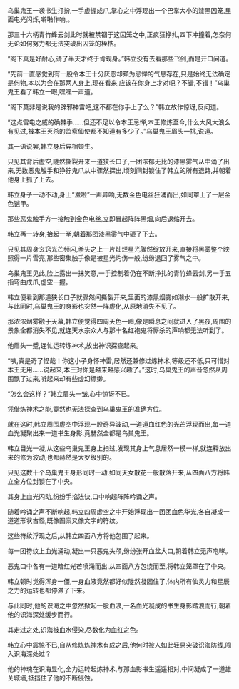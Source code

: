 
乌巢鬼王一袭书生打扮,一手虚握成爪,掌心之中浮现出一个巴掌大小的漆黑囚笼,里面电光闪烁,噼啪作响,。

那三十六柄青竹蜂云剑此时就被禁锢于这囚笼之中,正疯狂挣扎,四下冲撞着,怎奈何无论如何努力都无法突破出囚笼的桎梏。

“阁下真是好耐心,请了半天才终于肯现身。”韩立没有去看那些飞剑,而是开口问道。

“先前一直感觉到有一股令本王十分厌恶却颇为忌惮的气息存在,只是始终无法确定是何物,本以为会在那两人身上,现在看来,应该在你身上才对吧？不错,不错！”乌巢鬼王看了韩立一眼,嘿嘿一声道。

“阁下莫非是说我的辟邪神雷吧,这不都在你手上了么？”韩立故作惊讶,反问道。

“这点雷电之威的确棘手……但还不足以令本王忌惮,本王修炼至今,什么大风大浪么有见过,被本王灭杀的监察仙使都不知道有多少了。”乌巢鬼王眉头一挑,说道。

其一语说罢,韩立身后异相顿生。

只见其背后虚空,陡然撕裂开来一道狭长口子,一团浓郁无比的漆黑雾气从中涌了出来,无数恶鬼触手和狰狞鬼爪从中骤然探出,顷刻间封锁住了韩立的所有退路,并朝着他身上抓了上去。

韩立身子一动不动,身上“滋啦”一声异响,无数金色电丝狂涌而出,如同罩上了一层金色铠甲。

那些恶鬼触手方一接触到金色电丝,立即冒起阵阵黑烟,向后退缩开去。

韩立再一转身,抬起一拳,朝着那团漆黑雾气中砸了下去。

只见其周身玄窍光芒频闪,拳头之上一片灿烂星光骤然绽放开来,直接将黑雾整个映照得一片雪亮,那些密集触手像是被星光灼伤一般,纷纷退回了雾气之中。

乌巢鬼王见此,脸上露出一抹笑意,一手控制着仍在不断挣扎的青竹蜂云剑,另一手五指弯曲成爪,虚空一握。

韩立便看到那道狭长口子就骤然间撕裂开来,里面的漆黑烟雾如潮水一般扩散开来,与此同时,乌巢鬼王的身影也突然一阵虚化,从原地消失不见了。

那浓浓烟雾融于天幕,韩立便觉得四周天色一暗,像是瞬息之间就进入了黑夜,周围的景象全都消失不见,就连天水宗众人与那十名红袍鬼将厮杀的声响都无法听到了。

他眉头一蹙,连忙运转炼神术,放出神识探查起来。

“咦,真是奇了怪哉！你这小子身怀神雷,居然还兼修过炼神术,等级还不低,只可惜对本王无用……说起来,本王对你是越来越感兴趣了。”这时,乌巢鬼王的声音忽然从周围飘了过来,听起来却有些虚幻缥缈。

“怎么会这样？”韩立眉头一皱,心中惊讶不已。

凭借炼神术之能,竟然也无法探查到乌巢鬼王的准确方位。

就在这时,韩立周围虚空中浮现一股奇异波动,一道道血红色的光芒浮现而出,每一道血光凝聚出来一道书生身影,竟赫然全都是乌巢鬼王。

韩立目光一凝,从这些乌巢鬼王身上扫过,发现其身上气息居然一模一样,就连释放出来的修为波动,也都赫然是大罗级别的。

只见这数十个乌巢鬼王身形同时一动,如同天女散花一般散落开来,从四面八方将韩立全方位封锁在了中央。

其身上血光闪动,纷纷手掐法诀,口中响起阵阵吟诵之声。

随着吟诵之声不断响起,韩立四周虚空之中开始浮现出一团团血色华光,各自凝成一道道形状古怪,既像图案又像文字的符纹。

这些符纹浮现之后,从韩立四面八方将他包围了起来。

每一团符纹上血光涌动,凝出一只恶鬼头颅,纷纷张开血盆大口,朝着韩立无声咆哮。

恶鬼口中各有一道暗红光芒喷涌而出,从四面八方包绕而至,将韩立笼罩在了中央。

韩立顿时觉得浑身一僵,一身血液竟然都好似陡然凝固住了,体内所有仙灵力和星辰之力的运转也都停滞了下来。

与此同时,他的识海之中忽然掀起一股血浪,一名血光凝成的书生身影踏浪而行,朝着他的识海深处缓步而行。

其走过之处,识海被血水侵染,尽数化为血红之色。

韩立心中震惊不已,自从修炼炼神术有成之后,他何时被人如此轻易突破识海防线,闯入识海深处过？

他的神魂在识海显化,全力运转起炼神术,与那血影书生遥遥相对,中间凝成了一道雄关城墙,抵挡住了他的不断侵蚀。